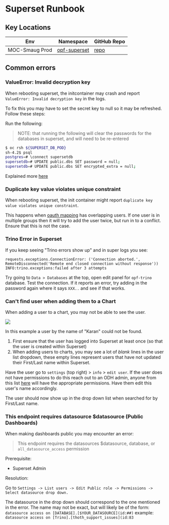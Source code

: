 # Superset Runbook

## Key Locations

| Env            | Namespace                | GitHub Repo  |
| -------------- | ------------------------ | ------------ |
| MOC-Smaug Prod | [opf-superset][superset] | [repo][repo] |

## Common errors

### ValueError: Invalid decryption key

When rebooting superset, the initcontainer may crash and report `ValueError: Invalid decryption key` in the logs.

To fix this you may have to set the secret key to null so it may be refreshed. Follow these steps:

Run the following:

> NOTE: that running the following will clear the passwords for the databases in superset, and will need to be re-entered

```bash
$ oc rsh ${SUPERSET_DB_POD}
sh-4.2$ psql
postgres=# \connect supersetdb
supersetdb=# UPDATE public.dbs SET password = null;
supersetdb=# UPDATE public.dbs SET encrypted_extra = null;
```

Explained more [here][1]

### Duplicate key value violates unique constraint

When rebooting superset, the init container might report `duplicate key value violates unique constraint`.

This happens when [oauth mapping][oauth-mapping] has overlapping users. If one user is in multiple groups then it will
try to add the user twice, but run in to a conflict. Ensure that this is not the case.

### Trino Error in Superset

If you keep seeing "Trino errors show up" and in super logs you see:
```
requests.exceptions.ConnectionError: ('Connection aborted.', RemoteDisconnected('Remote end closed connection without response'))
INFO:trino.exceptions:failed after 3 attempts
```
Try going to `Data > Databases` at the top, open edit panel for `opf-trino` database. Test the connection.
If it reports an error, try adding in the password again where it says `XXX..` and see if that works.

### Can't find user when adding them to a Chart

When adding a user to a chart, you may not be able to see the user.

![](img/nouser.png)

In this example a user by the name of "Karan" could not be found.

1. First ensure that the user has logged into Superset at least once (so that the user is created within Superset)
2. When adding users to charts, you may see a lot of _blank_ lines in the user list dropdown, these empty lines
represent users that have not updated their First/Last name within Superset.

Have the user go to `settings` (top right) > `info` > `edit user`. If the user does not have permissions to do this
reach out to an ODH admin, anyone from this list [here][odhadmin] will have the appropriate permissions. Have them
edit this user's name accordingly.

The user should now show up in the drop down list when searched for by First/Last name.

### This endpoint requires datasource $datasource  (Public Dashboards)

When making dashboards public you may encounter an error:

> This endpoint requires the datasources $datasource, database, or `all_datasource_access` permission

Prerequisite:

* Superset Admin

Resolution:

Go to `Settings -> List users -> Edit Public role -> Permissions -> Select datasource drop down.`

The datasource in the drop down should correspond to the one mentioned in the error. The name may not be exact, but
will likely be of the form: `datasource access on [DATABASE].[$YOUR_DATASOURCE](id:##)` example:
`datasource access on [Trino].[thoth_support_issues](id:83`

[oauth-mapping]: https://github.com/operate-first/odh-manifests/blob/smaug-v1.1.1/superset/base/secret.yaml#L29
[superset]: https://superset.operate-first.cloud
[repo]: https://github.com/operate-first/apps/tree/master/kfdefs/overlays/moc/smaug/opf-superset
[1]: https://github.com/operate-first/SRE/issues/408
[odhadmin]: https://github.com/operate-first/apps/blob/master/cluster-scope/base/user.openshift.io/groups/odh-admin/group.yaml#L5
